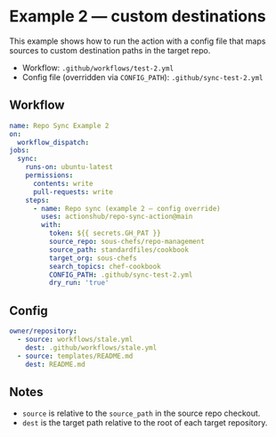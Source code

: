 # Example 2 — custom destinations

This example shows how to run the action with a config file that maps sources to custom destination paths in the target repo.

- Workflow: `.github/workflows/test-2.yml`
- Config file (overridden via `CONFIG_PATH`): `.github/sync-test-2.yml`

## Workflow

```yaml
name: Repo Sync Example 2
on:
  workflow_dispatch:
jobs:
  sync:
    runs-on: ubuntu-latest
    permissions:
      contents: write
      pull-requests: write
    steps:
      - name: Repo sync (example 2 — config override)
        uses: actionshub/repo-sync-action@main
        with:
          token: ${{ secrets.GH_PAT }}
          source_repo: sous-chefs/repo-management
          source_path: standardfiles/cookbook
          target_org: sous-chefs
          search_topics: chef-cookbook
          CONFIG_PATH: .github/sync-test-2.yml
          dry_run: 'true'
```

## Config

```yaml
owner/repository:
  - source: workflows/stale.yml
    dest: .github/workflows/stale.yml
  - source: templates/README.md
    dest: README.md
```

## Notes

- `source` is relative to the `source_path` in the source repo checkout.
- `dest` is the target path relative to the root of each target repository.
